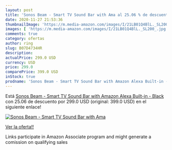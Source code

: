 ```yaml
---
layout: post
title: 'Sonos Beam - Smart TV Sound Bar with Ama al 25.06 % de descuento'
date: 2020-11-27 21:53:36
thumbnailImage: 'https://m.media-amazon.com/images/I/21LB01Q4BlL._SL200_.jpg'
images: [ 'https://m.media-amazon.com/images/I/21LB01Q4BlL._SL200_.jpg' ]
comments: true
category: ofertas
author: ring
slug: B07D4734HR
description:
actualPrice: 299.0 USD
currency: USD
price: 299.0
comparePrice: 399.0 USD
inStock: true
prodname: 'Sonos Beam - Smart TV Sound Bar with Amazon Alexa Built-in - Black'
---
```


Está [Sonos Beam - Smart TV Sound Bar with Amazon Alexa Built-in - Black](https://www.amazon.com/dp/B07D4734HR/?tag=tolees-20) con 25.06 de descuento por 299.0 USD (original: 399.0 USD) en el siguiente enlace!

[![Sonos Beam - Smart TV Sound Bar with Ama](https://m.media-amazon.com/images/I/21LB01Q4BlL._SL200_.jpg)](https://www.amazon.com/dp/B07D4734HR/?tag=tolees-20)

[Ver la oferta!!](https://www.amazon.com/dp/B07D4734HR/?tag=tolees-20)

Links participate in Amazon Associate program and might generate a comission on qualifying sales


